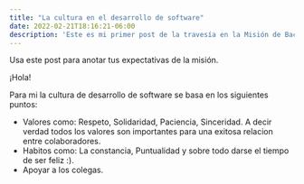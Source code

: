 ```yaml
---
title: "La cultura en el desarrollo de software"
date: 2022-02-21T18:16:21-06:00
description: 'Este es mi primer post de la travesía en la Misión de Backend con Node JS de Launch X.'
---
```


Usa este post para anotar tus expectativas de la misión.

¡Hola!

Para mi la cultura de desarrollo de software se basa en los siguientes puntos:

- Valores como: Respeto, Solidaridad, Paciencia, Sinceridad. A decir verdad todos los valores son importantes para una exitosa relacion entre colaboradores.
- Habitos como: La constancia, Puntualidad y sobre todo darse el tiempo de ser feliz :).
- Apoyar a los colegas.
